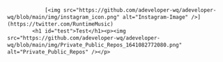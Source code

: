 
                [<img src="https://github.com/adeveloper-wq/adeveloper-wq/blob/main/img/instagram_icon.png" alt="Instagram-Image" />](https://twitter.com/RuntimeMusic)
            <h1 id="test">Test</h1><p><img src="https://github.com/adeveloper-wq/adeveloper-wq/blob/main/img/Private_Public_Repos_1641082772080.png" alt="Private_Public_Repos" /></p>